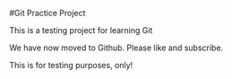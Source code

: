#Git Practice Project

This is a testing project for learning Git


We have now moved to Github. Please like and subscribe.


This is for testing purposes, only!
